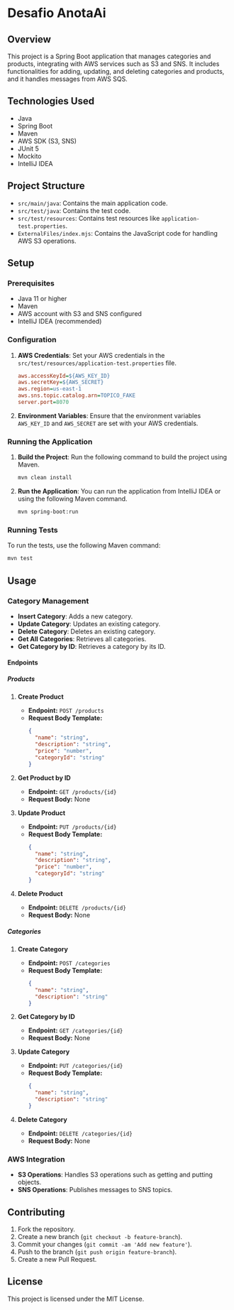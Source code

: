 # Desafio AnotaAi

## Overview

This project is a Spring Boot application that manages categories and products, integrating with AWS services such as S3 and SNS. It includes functionalities for adding, updating, and deleting categories and products, and it handles messages from AWS SQS.

## Technologies Used

- Java
- Spring Boot
- Maven
- AWS SDK (S3, SNS)
- JUnit 5
- Mockito
- IntelliJ IDEA

## Project Structure

- `src/main/java`: Contains the main application code.
- `src/test/java`: Contains the test code.
- `src/test/resources`: Contains test resources like `application-test.properties`.
- `ExternalFiles/index.mjs`: Contains the JavaScript code for handling AWS S3 operations.

## Setup

### Prerequisites

- Java 11 or higher
- Maven
- AWS account with S3 and SNS configured
- IntelliJ IDEA (recommended)

### Configuration

1. **AWS Credentials**: Set your AWS credentials in the `src/test/resources/application-test.properties` file.
    ```ini
    aws.accessKeyId=${AWS_KEY_ID}
    aws.secretKey=${AWS_SECRET}
    aws.region=us-east-1
    aws.sns.topic.catalog.arn=TOPICO_FAKE
    server.port=8070
    ```

2. **Environment Variables**: Ensure that the environment variables `AWS_KEY_ID` and `AWS_SECRET` are set with your AWS credentials.

### Running the Application

1. **Build the Project**: Run the following command to build the project using Maven.
    ```sh
    mvn clean install
    ```

2. **Run the Application**: You can run the application from IntelliJ IDEA or using the following Maven command.
    ```sh
    mvn spring-boot:run
    ```

### Running Tests

To run the tests, use the following Maven command:
```sh
mvn test
```

## Usage

### Category Management

- **Insert Category**: Adds a new category.
- **Update Category**: Updates an existing category.
- **Delete Category**: Deletes an existing category.
- **Get All Categories**: Retrieves all categories.
- **Get Category by ID**: Retrieves a category by its ID.

#### Endpoints

##### Products

1. **Create Product**
   - **Endpoint:** `POST /products`
   - **Request Body Template:**
     ```json
     {
       "name": "string",
       "description": "string",
       "price": "number",
       "categoryId": "string"
     }
     ```


2. **Get Product by ID**
   - **Endpoint:** `GET /products/{id}`
   - **Request Body:** None


3. **Update Product**
   - **Endpoint:** `PUT /products/{id}`
   - **Request Body Template:**
     ```json
     {
       "name": "string",
       "description": "string",
       "price": "number",
       "categoryId": "string"
     }
     ```


4. **Delete Product**
   - **Endpoint:** `DELETE /products/{id}`
   - **Request Body:** None


##### Categories

1. **Create Category**
   - **Endpoint:** `POST /categories`
   - **Request Body Template:**
     ```json
     {
       "name": "string",
       "description": "string"
     }
     ```


2. **Get Category by ID**
   - **Endpoint:** `GET /categories/{id}`
   - **Request Body:** None


3. **Update Category**
   - **Endpoint:** `PUT /categories/{id}`
   - **Request Body Template:**
     ```json
     {
       "name": "string",
       "description": "string"
     }
     ```


4. **Delete Category**
   - **Endpoint:** `DELETE /categories/{id}`
   - **Request Body:** None

  
### AWS Integration

- **S3 Operations**: Handles S3 operations such as getting and putting objects.
- **SNS Operations**: Publishes messages to SNS topics.

## Contributing

1. Fork the repository.
2. Create a new branch (`git checkout -b feature-branch`).
3. Commit your changes (`git commit -am 'Add new feature'`).
4. Push to the branch (`git push origin feature-branch`).
5. Create a new Pull Request.

## License

This project is licensed under the MIT License.
```
